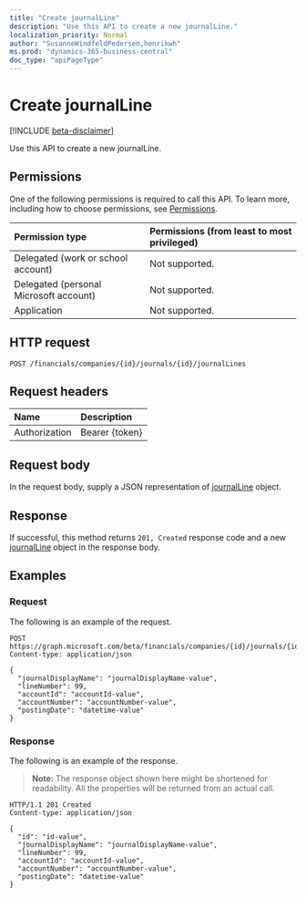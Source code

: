 ```yaml
---
title: "Create journalLine"
description: "Use this API to create a new journalLine."
localization_priority: Normal
author: "SusanneWindfeldPedersen,henrikwh"
ms.prod: "dynamics-365-business-central"
doc_type: "apiPageType"
---
```


# Create journalLine

[!INCLUDE [beta-disclaimer](../../includes/beta-disclaimer.md)]

Use this API to create a new journalLine.

## Permissions

One of the following permissions is required to call this API. To learn more, including how to choose permissions, see [Permissions](/graph/permissions-reference).

| Permission type                        | Permissions (from least to most privileged) |
|:---------------------------------------|:--------------------------------------------|
| Delegated (work or school account)     | Not supported. |
| Delegated (personal Microsoft account) | Not supported. |
| Application                            | Not supported. |

## HTTP request

<!-- { "blockType": "ignored" } -->

```http
POST /financials/companies/{id}/journals/{id}/journalLines
```

## Request headers

| Name          | Description   |
|:--------------|:--------------|
| Authorization | Bearer {token} |

## Request body

In the request body, supply a JSON representation of [journalLine](../resources/journalline.md) object.

## Response

If successful, this method returns `201, Created` response code and a new [journalLine](../resources/dynamics-journalline.md) object in the response body.

## Examples

### Request

The following is an example of the request.
<!-- {
  "blockType": "request",
  "name": "create_journalline_from_journal"
}-->

```http
POST https://graph.microsoft.com/beta/financials/companies/{id}/journals/{id}/journalLines
Content-type: application/json

{
  "journalDisplayName": "journalDisplayName-value",
  "lineNumber": 99,
  "accountId": "accountId-value",
  "accountNumber": "accountNumber-value",
  "postingDate": "datetime-value"
}
```

### Response

The following is an example of the response.

> **Note:** The response object shown here might be shortened for readability. All the properties will be returned from an actual call.

<!-- {
  "blockType": "response",
  "truncated": true,
  "@odata.type": "microsoft.graph.journalLine"
} -->

```http
HTTP/1.1 201 Created
Content-type: application/json

{
  "id": "id-value",
  "journalDisplayName": "journalDisplayName-value",
  "lineNumber": 99,
  "accountId": "accountId-value",
  "accountNumber": "accountNumber-value",
  "postingDate": "datetime-value"
}
```

<!-- uuid: 16cd6b66-4b1a-43a1-adaf-3a886856ed98
2019-02-04 14:57:30 UTC -->
<!-- {
  "type": "#page.annotation",
  "description": "Create journalLine",
  "keywords": "",
  "section": "documentation",
  "tocPath": ""
}-->